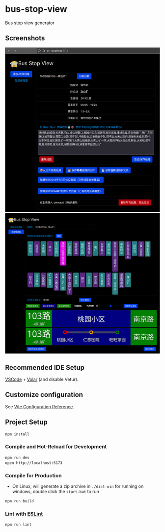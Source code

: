 # bus-stop-view

Bus stop view generator

## Screenshots

![bus edit line](./images/bus-edit-line.png 'Bus Edit Line')
![bus stop view](./images/bus-stop-view.png 'Bus Stop View')

## Recommended IDE Setup

[VSCode](https://code.visualstudio.com/) + [Volar](https://marketplace.visualstudio.com/items?itemName=Vue.volar) (and disable Vetur).

## Customize configuration

See [Vite Configuration Reference](https://vitejs.dev/config/).

## Project Setup

```sh
npm install
```

### Compile and Hot-Reload for Development

```sh
npm run dev
open http://localhost:5173
```

### Compile for Production

- On Linux, will generate a zip archive in `./dist-win` for running on windows, double click the `start.bat` to run

```sh
npm run build
```

### Lint with [ESLint](https://eslint.org/)

```sh
npm run lint
```
